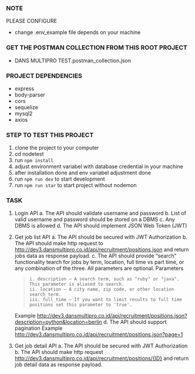 ### NOTE

PLEASE CONFIGURE

- change .env_example file depends on your machine

### GET THE POSTMAN COLLECTION FROM THIS ROOT PROJECT

- DANS MULTIPRO TEST.postman_collection.json

### PROJECT DEPENDENCIES

- express
- body-parser
- cors
- sequelize
- mysql2
- axios

### STEP TO TEST THIS PROJECT

1. clone the project to your computer
2. cd nodetest
3. run `npm install`
4. adjust environment variabel with database credential in your machine
5. after installation done and env variabel adjustment done
6. run `npm run dev` to start development
7. run `npm run star` to start project without nodemon

### TASK

<!-- DONE -->

1. Login API
   a. The API should validate username and password
   b. List of valid username and password should be stored on a DBMS
   c. Any DBMS is allowed
   d. The API should implement JSON Web Token (JWT)

<!-- DONE -->

2.  Get job list API
    a. The API should be secured with JWT Authorization
    b. The API should make http request to http://dev3.dansmultipro.co.id/api/recruitment/positions.json and return jobs data as response payload.
    c. The API should provide “search” functionality tearch for jobs by term, location, full time vs part time, or any combination of the three. All parameters are optional.
    Parameters

    >     i. description — A search term, such as "ruby" or "java". This parameter is aliased to search.
    >     ii. location — A city name, zip code, or other location search term.
    >     iii. full_time — If you want to limit results to full time positions set this parameter to 'true'.

    Example
    http://dev3.dansmultipro.co.id/api/recruitment/positions.json?description=python&location=berlin
    d. The API should support pagination
    Example
    http://dev3.dansmultipro.co.id/api/recruitment/positions.json?page=1

<!-- DONE -->

3. Get job detail API
   a. The API should be secured with JWT Authorization
   b. The API should make http request http://dev3.dansmultipro.co.id/api/recruitment/positions/{ID} and return job detail data as response payload.
